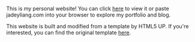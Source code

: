 This is my personal website! You can click [here](https://jadeyliang.com) to view it or  paste jadeyliang.com into your browser to explore my portfolio and blog.

This website is built and modified from a template by HTML5 UP. If you're interested, you can find the original template [here](https://html5up.net/read-only). 


